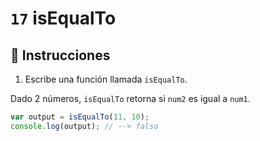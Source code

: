 # `17` isEqualTo

## 📝 Instrucciones 

1. Escribe una función llamada `isEqualTo`.

Dado 2 números, `isEqualTo` retorna si `num2` es igual a `num1`.

```Javascript
var output = isEqualTo(11, 10);
console.log(output); // --> falso